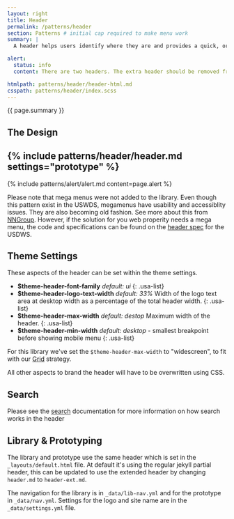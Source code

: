 ```yaml
---
layout: right
title: Header
permalink: /patterns/header
section: Patterns # initial cap required to make menu work
summary: |
  A header helps users identify where they are and provides a quick, organized way to reach the main sections of a website.

alert:
  status: info
  content: There are two headers. The extra header should be removed from the system, once you've chosen your version.

htmlpath: patterns/header/header-html.md
csspath: patterns/header/index.scss
---
```


{{ page.summary }}

## The Design
{% include patterns/header/header.md settings="prototype" %}
---

{% include patterns/alert/alert.md content=page.alert %}

Please note that mega menus were not added to the library. Even though this pattern exist in the USWDS, megamenus have usability and accessiblity issues. They are also becoming old fashion. See more about this from [NNGroup](https://www.nngroup.com/articles/mega-menus-work-well/). However, if the solution for you web properity needs a mega menu, the code and specifications can be found on the [header spec](https://designsystem.digital.gov/components/header/) for the USDWS.  

## Theme Settings
These aspects of the header can be set within the theme settings.
- __$theme-header-font-family__  _default: ui_
{: .usa-list}
- __$theme-header-logo-text-width__ _default: 33%_  Width of the logo text area at desktop width as a percentage of the total header width.
{: .usa-list}
- __$theme-header-max-width__ _default: destop_ Maximum width of the header.
{: .usa-list}
- __$theme-header-min-width__ _default: desktop_ - smallest breakpoint before showing mobile menu
{: .usa-list}

For this library we've set the `$theme-header-max-width` to "widescreen", to fit with our [Grid](/styles/grid) strategy.

All other aspects to brand the header will have to be overwritten using CSS.

## Search
Please see the [search](/patterns/search) documentation for more information on how search works in the header

## Library & Prototyping
The library and prototype use the same header which is set in the `_layouts/default.html` file. At default it's using the regular jekyll partial header, this can be updated to use the extended header by changing `header.md` to `header-ext.md`.

The navigation for the library is in `_data/lib-nav.yml` and for the prototype in `_data/nav.yml`. Settings for the logo and site name are in the `_data/settings.yml` file.


